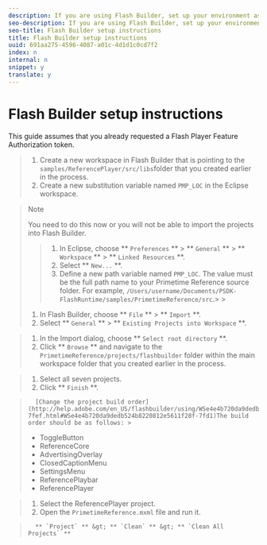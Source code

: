 ```yaml
---
description: If you are using Flash Builder, set up your environment as follows.
seo-description: If you are using Flash Builder, set up your environment as follows.
seo-title: Flash Builder setup instructions
title: Flash Builder setup instructions
uuid: 691aa275-4596-4087-a01c-4d1d1c0cd7f2
index: n
internal: n
snippet: y
translate: y
---
```


# Flash Builder setup instructions

This guide assumes that you already requested a Flash Player Feature Authorization token.

>1. Create a new workspace in Flash Builder that is pointing to the `samples/ReferencePlayer/src/libs`folder that you created earlier in the process.
>1. Create a new substitution variable named `PMP_LOC` in the Eclipse workspace.

>   >[!NOTE]
>   >
>   >You need to do this now or you will not be able to import the projects into Flash Builder.
>
>   >1. In Eclipse, choose ** `Preferences` ** &gt; ** `General` ** &gt; ** `Workspace` ** &gt; ** `Linked Resources` **.
>   >1. Select ** `New...` **.
>   >1. Define a new path variable named `PMP_LOC`.
>   >   The value must be the full path name to your Primetime Reference source folder. For example, `/Users/username/Documents/PSDK-FlashRuntime/samples/PrimetimeReference/src`.>   >
>1. In Flash Builder, choose ** `File` ** &gt; ** `Import` **.
>1. Select ** `General` ** &gt; ** `Existing Projects into Workspace` **.

>1. In the Import dialog, choose ** `Select root directory` **.
>1. Click ** `Browse` ** and navigate to the `PrimetimeReference/projects/flashbuilder` folder within the main workspace folder that you created earlier in the process.

>1. Select all seven projects.
>1. Click ** `Finish` **.

>       [Change the project build order](http://help.adobe.com/en_US/flashbuilder/using/WSe4e4b720da9dedb524b8220812e5611f28f-7fef.html#WSe4e4b720da9dedb524b8220812e5611f28f-7fd1)The build order should be as follows: >    
>    * ToggleButton
>    * ReferenceCore
>    * AdvertisingOverlay
>    * ClosedCaptionMenu
>    * SettingsMenu
>    * ReferencePlaybar
>    * ReferencePlayer

>1. Select the ReferencePlayer project.
>1. Open the `PrimetimeReference.mxml` file and run it.

>       ** `Project` ** &gt; ** `Clean` ** &gt; ** `Clean All Projects` **